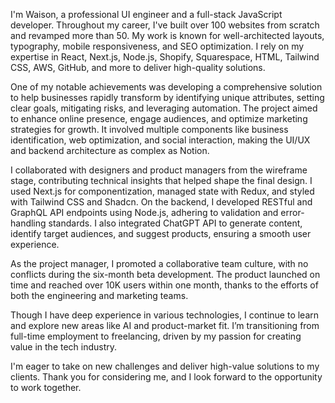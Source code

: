 I'm Waison, a professional UI engineer and a full-stack JavaScript developer. Throughout my career, I've built over 100 websites from scratch and revamped more than 50. My work is known for well-architected layouts, typography, mobile responsiveness, and SEO optimization. I rely on my expertise in React, Next.js, Node.js, Shopify, Squarespace, HTML, Tailwind CSS, AWS, GitHub, and more to deliver high-quality solutions.

One of my notable achievements was developing a comprehensive solution to help businesses rapidly transform by identifying unique attributes, setting clear goals, mitigating risks, and leveraging automation. The project aimed to enhance online presence, engage audiences, and optimize marketing strategies for growth. It involved multiple components like business identification, web optimization, and social interaction, making the UI/UX and backend architecture as complex as Notion.

I collaborated with designers and product managers from the wireframe stage, contributing technical insights that helped shape the final design. I used Next.js for componentization, managed state with Redux, and styled with Tailwind CSS and Shadcn. On the backend, I developed RESTful and GraphQL API endpoints using Node.js, adhering to validation and error-handling standards. I also integrated ChatGPT API to generate content, identify target audiences, and suggest products, ensuring a smooth user experience.

As the project manager, I promoted a collaborative team culture, with no conflicts during the six-month beta development. The product launched on time and reached over 10K users within one month, thanks to the efforts of both the engineering and marketing teams.

Though I have deep experience in various technologies, I continue to learn and explore new areas like AI and product-market fit. I’m transitioning from full-time employment to freelancing, driven by my passion for creating value in the tech industry.

I'm eager to take on new challenges and deliver high-value solutions to my clients. Thank you for considering me, and I look forward to the opportunity to work together.